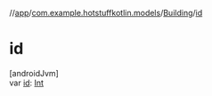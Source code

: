 //[app](../../../index.md)/[com.example.hotstuffkotlin.models](../index.md)/[Building](index.md)/[id](id.md)

# id

[androidJvm]\
var [id](id.md): [Int](https://kotlinlang.org/api/latest/jvm/stdlib/kotlin/-int/index.html)

